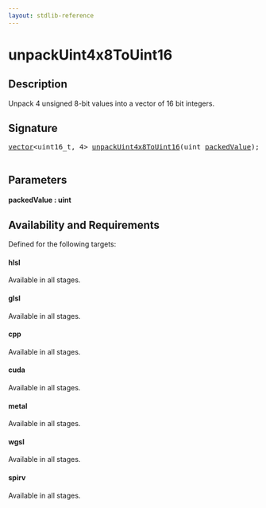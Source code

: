 ```yaml
---
layout: stdlib-reference
---
```


# unpackUint4x8ToUint16

## Description

Unpack 4 unsigned 8-bit values into a vector of 16 bit integers.




## Signature 

<pre>
<a href="../types/vector/index" class="code_type">vector</a>&lt;uint16_t, 4&gt; <a href="unpackuint4x8touint16-6df">unpackUint4x8ToUint16</a>(<span class="code_keyword">uint</span> <a href="unpackuint4x8touint16-6df#decl-packedValue" class="code_param">packedValue</a>);

</pre>

## Parameters

####  <a id="decl-packedValue"></a>packedValue  : uint

## Availability and Requirements

Defined for the following targets:

#### hlsl
Available in all stages.

#### glsl
Available in all stages.

#### cpp
Available in all stages.

#### cuda
Available in all stages.

#### metal
Available in all stages.

#### wgsl
Available in all stages.

#### spirv
Available in all stages.



